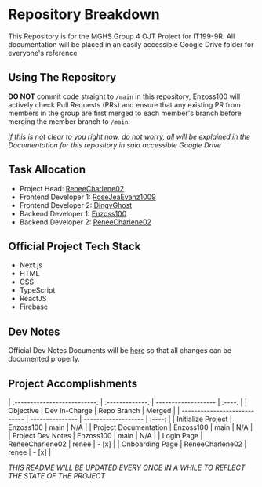 # Repository Breakdown
This Repository is for the MGHS Group 4 OJT Project for IT199-9R.
All documentation will be placed in an easily accessible Google Drive folder for everyone's reference

## Using The Repository
**DO NOT** commit code straight to `/main` in this repository, Enzoss100 will actively check Pull Requests (PRs) and ensure that any existing PR from members in the group are first merged to each member's branch before merging the member branch to `/main`.

*if this is not clear to you right now, do not worry, all will be explained in the Documentation for this repository in said accessible Google Drive*

## Task Allocation
- Project Head: [ReneeCharlene02](https://github.com/ReneeCharlene02)
- Frontend Developer 1: [RoseJeaEvanz1009](https://github.com/RoseJeaEvanz1009)
- Frontend Developer 2: [DingyGhost](https://github.com/DingyGhost)
- Backend Developer 1: [Enzoss100](https://www.github.com/Enzoss100)
- Backend Developer 2: [ReneeCharlene02](https://github.com/ReneeCharlene02)

## Official Project Tech Stack
- Next.js
- HTML
- CSS
- TypeScript
- ReactJS
- Firebase

## Dev Notes
Official Dev Notes Documents will be [here](https://docs.google.com/document/d/1rbsYG4QcpWT95PTeKNeRouIgSbypPMWizbPxFVZhteQ/edit?usp=sharing) so that all changes can be documented properly.

## Project Accomplishments
| :--------------------------: | :-------------: | ------------------- | :----: |
| Objective                    | Dev In-Charge   | Repo Branch         | Merged |
| ---------------------------- | --------------- | ------------------- | :----: |
| Initialize Project           | Enzoss100       | main                | N/A    |
| Project Documentation        | Enzoss100       | main                | N/A    |
| Project Dev Notes            | Enzoss100       | main                | N/A    |
| Login Page                   | ReneeCharlene02 | renee               | - [x]  |
| Onboarding Page              | ReneeCharlene02 | renee               | - [x]  |

*THIS README WILL BE UPDATED EVERY ONCE IN A WHILE TO REFLECT THE STATE OF THE PROJECT*